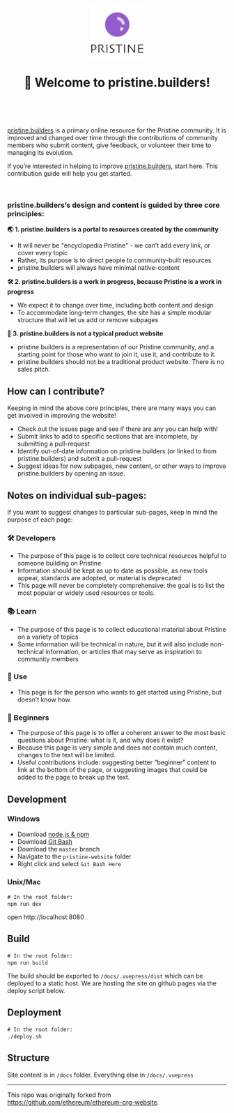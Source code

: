 <h1 align="center" style="margin-top: 1em; margin-bottom: 3em;">
  <p><a href="https://pristine.builders"><img alt="pristine logo" src="https://github.com/etclabscore/pristine-media-assets/blob/master/pristine-logo/pristine-logo%20(PNG)/256x256.png?raw=true" alt="pristine.builders" width="125"></a></p>
  <p>👋 Welcome to pristine.builders!</p>
</h1>

[pristine.builders](https://pristine.builders) is a primary online resource for the Pristine community. It is improved and changed over time through the contributions of community members who submit content, give feedback, or volunteer their time to managing its evolution.

If you’re interested in helping to improve [pristine.builders](https://pristine.builders), start here. This contribution guide will help you get started.

<br>

### pristine.builders’s design and content is guided by three core principles:

**🌏 1. pristine.builders is a portal to resources created by the community**
  - It will never be "encyclopedia Pristine" - we can’t add every link, or cover every topic
  - Rather, its purpose is to direct people to community-built resources
  - pristine.builders will always have minimal native-content

**🛠 2. pristine.builders is a work in progress, because Pristine is a work in progress**
  - We expect it to change over time, including both content and design
  - To accommodate long-term changes, the site has a simple modular structure that will let us add or remove subpages

**🧙 3. pristine.builders is not a typical product website**
  - pristine.builders is a representation of our Pristine community, and a starting point for those who want to join it, use it, and contribute to it.
  - pristine.builders should not be a traditional product website. There is no sales pitch.

## How can I contribute?

Keeping in mind the above core principles, there are many ways you can get involved in improving the website!

- Check out the issues page and see if there are any you can help with!
- Submit links to add to specific sections that are incomplete, by submitting a pull-request
- Identify out-of-date information on pristine.builders (or linked to from pristine.builders) and submit a pull-request
- Suggest ideas for new subpages, new content, or other ways to improve pristine.builders by opening an issue.


## Notes on individual sub-pages:

If you want to suggest changes to particular sub-pages, keep in mind the purpose of each page:

### 🛠 Developers

- The purpose of this page is to collect core technical resources helpful to someone building on Pristine
- Information should be kept as up to date as possible, as new tools appear, standards are adopted, or material is deprecated
- This page will never be completely comprehensive: the goal is to list the most popular or widely used resources or tools.

### 📚 Learn

- The purpose of this page is to collect educational material about Pristine on a variety of topics
- Some information will be technical in nature, but it will also include non-technical information, or articles that may serve as inspiration to community members

### 📱 Use

- This page is for the person who wants to get started using Pristine, but doesn’t know how.

### 👋 Beginners

- The purpose of this page is to offer a coherent answer to the most basic questions about Pristine: what is it, and why does it exist?
- Because this page is very simple and does not contain much content, changes to the text will be limited.
- Useful contributions include: suggesting better “beginner” content to link at the bottom of the page, or suggesting images that could be added to the page to break up the text.

## Development

### Windows
- Download [node.js & npm](https://nodejs.org/en/download/)
- Download [Git Bash](https://git-scm.com/downloads)
- Download the `master` branch
- Navigate to the `pristine-website` folder
- Right click and select `Git Bash Here`

### Unix/Mac
```
# In the root folder:
npm run dev
```
open http://localhost:8080

## Build
```
# In the root folder:
npm run build
```

The build should be exported to `/docs/.vuepress/dist` which can be deployed to a static host. We are hosting the site on github pages via the deploy script below.


## Deployment
```
# In the root folder:
./deploy.sh
```

## Structure
Site content is in `/docs` folder. Everything else in `/docs/.vuepress`

---

This repo was originally forked from https://github.com/ethereum/ethereum-org-website.
